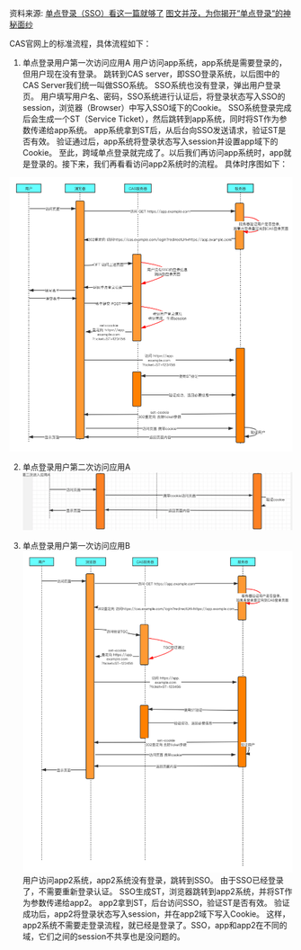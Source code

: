 <!--
 * @Date: 2020-09-28 19:49:21
 * @LastEditors: hu.wenjun
 * @LastEditTime: 2020-09-28 20:51:22
-->
资料来源:
[单点登录（SSO）看这一篇就够了](https://developer.aliyun.com/article/636281)
[图文并茂，为你揭开“单点登录“的神秘面纱](https://juejin.im/post/6844904038555729927#heading-8)


CAS官网上的标准流程，具体流程如下：
1. 单点登录用户第一次访问应用A
用户访问app系统，app系统是需要登录的，但用户现在没有登录。
跳转到CAS server，即SSO登录系统，以后图中的CAS Server我们统一叫做SSO系统。 SSO系统也没有登录，弹出用户登录页。
用户填写用户名、密码，SSO系统进行认证后，将登录状态写入SSO的session，浏览器（Browser）中写入SSO域下的Cookie。
SSO系统登录完成后会生成一个ST（Service Ticket），然后跳转到app系统，同时将ST作为参数传递给app系统。
app系统拿到ST后，从后台向SSO发送请求，验证ST是否有效。
验证通过后，app系统将登录状态写入session并设置app域下的Cookie。
至此，跨域单点登录就完成了。以后我们再访问app系统时，app就是登录的。接下来，我们再看看访问app2系统时的流程。
具体时序图如下：

![](./单点登录第一次登录.png)

2. 单点登录用户第二次访问应用A
![](./WX20200928-204514@2x.png)

3. 单点登录用户第一次访问应用B
![](./2.png)
用户访问app2系统，app2系统没有登录，跳转到SSO。
由于SSO已经登录了，不需要重新登录认证。
SSO生成ST，浏览器跳转到app2系统，并将ST作为参数传递给app2。
app2拿到ST，后台访问SSO，验证ST是否有效。
验证成功后，app2将登录状态写入session，并在app2域下写入Cookie。
这样，app2系统不需要走登录流程，就已经是登录了。SSO，app和app2在不同的域，它们之间的session不共享也是没问题的。
